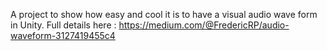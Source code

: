 A project to show how easy and cool it is to have a visual audio wave form in Unity. Full details here : https://medium.com/@FredericRP/audio-waveform-3127419455c4

